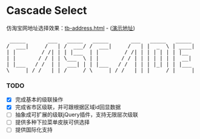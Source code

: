 Cascade Select
====

仿淘宝网地址选择效果：[tb-address.html](https://github.com/huguangju/cascade-select/blob/master/tb-address.html)  - ([演示地址](http://codepen.io/jediego/pen/mywqRE))

<pre>
 _____       ___   _____   _____       ___   _____   _____  
/  ___|     /   | /  ___/ /  ___|     /   | |  _  \ | ____| 
| |        / /| | | |___  | |        / /| | | | | | | |__   
| |       / / | | \___  \ | |       / / | | | | | | |  __|  
| |___   / /  | |  ___| | | |___   / /  | | | |_| | | |___  
\_____| /_/   |_| /_____/ \_____| /_/   |_| |_____/ |_____|  
</pre>

 
### TODO
  - [x] 完成基本的级联操作
  - [x] 完成省市区级联，并可跟根据区域id回显数据
  - [ ] 抽象成可扩展的级联jQuery插件，支持无限层次级联
  - [ ] 提供多种下拉菜单皮肤可供选择
  - [ ] 提供国际化支持
